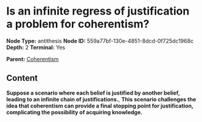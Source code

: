 # Is an infinite regress of justification a problem for coherentism?

**Node Type:** antithesis
**Node ID:** 559a77bf-130e-4851-8dcd-0f725dc1968c
**Depth:** 2
**Terminal:** Yes

**Parent:** [Coherentism](coherentism.md)

## Content

**Suppose a scenario where each belief is justified by another belief, leading to an infinite chain of justifications.**, **This scenario challenges the idea that coherentism can provide a final stopping point for justification, complicating the possibility of acquiring knowledge.**
